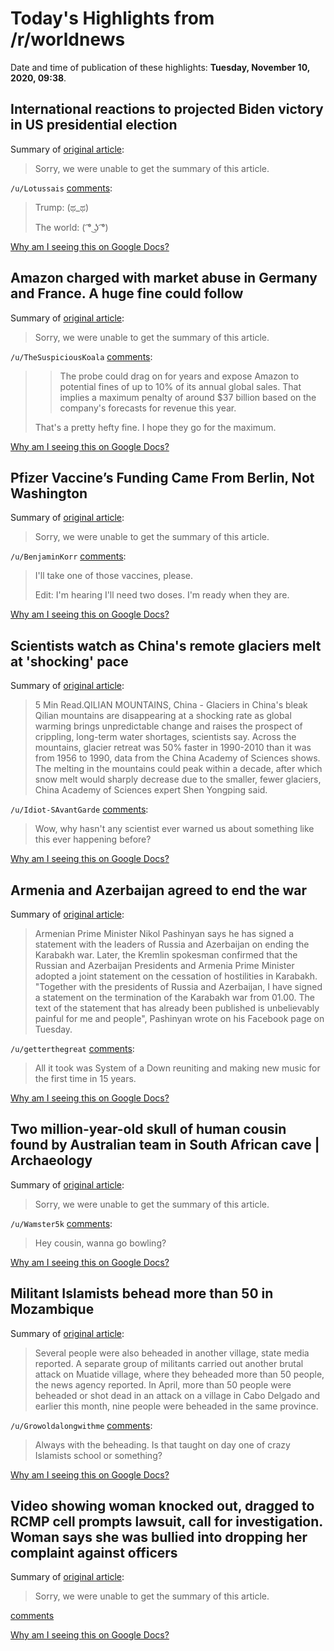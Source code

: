 # Today's Highlights from /r/worldnews

Date and time of publication of these highlights: **Tuesday, November 10, 2020, 09:38**.

## International reactions to projected Biden victory in US presidential election

Summary of [original article](https://www.reddit.com/r/worldnews/comments/jpxpqs/international_reactions_to_projected_biden/):

> Sorry, we were unable to get the summary of this article.

`/u/Lotussais` [comments](https://www.reddit.com/r/worldnews/comments/jpxpqs/international_reactions_to_projected_biden/):

> Trump: (ಥ\_ಥ)
> 
> The world: ( ͡° ͜ʖ ͡°)

[Why am I seeing this on Google Docs?](https://docs.google.com/document/d/1Dc6We63vOXIZsc0op-Bt4abqkYjXzOigalQqFxmvvbM/edit?usp=sharing)

## Amazon charged with market abuse in Germany and France. A huge fine could follow

Summary of [original article](https://www.cnn.com/2020/11/10/tech/amazon-eu-antitrust/index.html):

> Sorry, we were unable to get the summary of this article.

`/u/TheSuspiciousKoala` [comments](https://www.reddit.com/r/worldnews/comments/jrkjvj/amazon_charged_with_market_abuse_in_germany_and/):

> > The probe could drag on for years and expose Amazon to potential fines of up to 10% of its annual global sales. That implies a maximum penalty of around $37 billion based on the company's forecasts for revenue this year.
> 
> That's a pretty hefty fine.  I hope they go for the maximum.

[Why am I seeing this on Google Docs?](https://docs.google.com/document/d/1Dc6We63vOXIZsc0op-Bt4abqkYjXzOigalQqFxmvvbM/edit?usp=sharing)

## Pfizer Vaccine’s Funding Came From Berlin, Not Washington

Summary of [original article](https://www.bloomberg.com/news/articles/2020-11-09/pfizer-vaccine-s-funding-came-from-berlin-not-washington):

> Sorry, we were unable to get the summary of this article.

`/u/BenjaminKorr` [comments](https://www.reddit.com/r/worldnews/comments/jrf09o/pfizer_vaccines_funding_came_from_berlin_not/):

> I'll take one of those vaccines, please.
> 
> Edit: I'm hearing I'll need two doses. I'm ready when they are.

[Why am I seeing this on Google Docs?](https://docs.google.com/document/d/1Dc6We63vOXIZsc0op-Bt4abqkYjXzOigalQqFxmvvbM/edit?usp=sharing)

## Scientists watch as China's remote glaciers melt at 'shocking' pace

Summary of [original article](https://www.reuters.com/article/us-climate-change-china-glacier-widerima-idUSKBN27P34J):

> 5 Min Read.QILIAN MOUNTAINS, China - Glaciers in China's bleak Qilian mountains are disappearing at a shocking rate as global warming brings unpredictable change and raises the prospect of crippling, long-term water shortages, scientists say. Across the mountains, glacier retreat was 50% faster in 1990-2010 than it was from 1956 to 1990, data from the China Academy of Sciences shows. The melting in the mountains could peak within a decade, after which snow melt would sharply decrease due to the smaller, fewer glaciers, China Academy of Sciences expert Shen Yongping said.

`/u/Idiot-SAvantGarde` [comments](https://www.reddit.com/r/worldnews/comments/jrhal8/scientists_watch_as_chinas_remote_glaciers_melt/):

> Wow, why hasn't any scientist ever warned us about something like this ever happening before?

[Why am I seeing this on Google Docs?](https://docs.google.com/document/d/1Dc6We63vOXIZsc0op-Bt4abqkYjXzOigalQqFxmvvbM/edit?usp=sharing)

## Armenia and Azerbaijan agreed to end the war

Summary of [original article](https://sputniknews.com/amp/world/202011091081108562-armenian-pm-says-signed-statement-with-presidents-of-azerbaijan-russia-on-cessation-of-hostilities/?__twitter_impression=true):

> Armenian Prime Minister Nikol Pashinyan says he has signed a statement with the leaders of Russia and Azerbaijan on ending the Karabakh war. Later, the Kremlin spokesman confirmed that the Russian and Azerbaijan Presidents and Armenia Prime Minister adopted a joint statement on the cessation of hostilities in Karabakh. "Together with the presidents of Russia and Azerbaijan, I have signed a statement on the termination of the Karabakh war from 01.00. The text of the statement that has already been published is unbelievably painful for me and people", Pashinyan wrote on his Facebook page on Tuesday.

`/u/getterthegreat` [comments](https://www.reddit.com/r/worldnews/comments/jr7loc/armenia_and_azerbaijan_agreed_to_end_the_war/):

> All it took was System of a Down reuniting and making new music for the first time in 15 years.

[Why am I seeing this on Google Docs?](https://docs.google.com/document/d/1Dc6We63vOXIZsc0op-Bt4abqkYjXzOigalQqFxmvvbM/edit?usp=sharing)

## Two million-year-old skull of human cousin found by Australian team in South African cave | Archaeology

Summary of [original article](https://www.theguardian.com/science/2020/nov/10/two-million-year-old-skull-of-human-cousin-found-by-australian-team-in-south-african-cave):

> Sorry, we were unable to get the summary of this article.

`/u/Wamster5k` [comments](https://www.reddit.com/r/worldnews/comments/jrirfd/two_millionyearold_skull_of_human_cousin_found_by/):

> Hey cousin, wanna go bowling?

[Why am I seeing this on Google Docs?](https://docs.google.com/document/d/1Dc6We63vOXIZsc0op-Bt4abqkYjXzOigalQqFxmvvbM/edit?usp=sharing)

## Militant Islamists behead more than 50 in Mozambique

Summary of [original article](https://www.bbc.co.uk/news/world-africa-54877202):

> Several people were also beheaded in another village, state media reported. A separate group of militants carried out another brutal attack on Muatide village, where they beheaded more than 50 people, the news agency reported. In April, more than 50 people were beheaded or shot dead in an attack on a village in Cabo Delgado and earlier this month, nine people were beheaded in the same province.

`/u/Growoldalongwithme` [comments](https://www.reddit.com/r/worldnews/comments/jr48dy/militant_islamists_behead_more_than_50_in/):

> Always with the beheading. Is that taught on day one of crazy Islamists school or something?

[Why am I seeing this on Google Docs?](https://docs.google.com/document/d/1Dc6We63vOXIZsc0op-Bt4abqkYjXzOigalQqFxmvvbM/edit?usp=sharing)

## Video showing woman knocked out, dragged to RCMP cell prompts lawsuit, call for investigation. Woman says she was bullied into dropping her complaint against officers

Summary of [original article](https://www.cbc.ca/news/canada/manitoba/video-rcmp-thompson-1.5792761):

> Sorry, we were unable to get the summary of this article.

[comments](https://www.reddit.com/r/worldnews/comments/jr1e1c/video_showing_woman_knocked_out_dragged_to_rcmp/)

[Why am I seeing this on Google Docs?](https://docs.google.com/document/d/1Dc6We63vOXIZsc0op-Bt4abqkYjXzOigalQqFxmvvbM/edit?usp=sharing)

